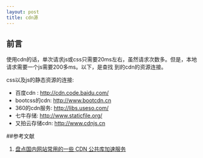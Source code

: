 ```yaml
---
layout: post
title: cdn源
---
```


## 前言

使用cdn的话，单次请求js或css只需要20ms左右，虽然请求次数多。但是，本地请求需要一个js需要200多ms。以下，是查找
到的cdn的资源连接。

css以及js的静态资源的连接: 

* 百度cdn : http://cdn.code.baidu.com/
* bootcss的cdn: http://www.bootcdn.cn
* 360的cdn服务: http://libs.useso.com/
* 七牛存储: http://www.staticfile.org/
* 又拍云存储cdn: http://www.cdnjs.cn

##参考文献

1. [盘点国内网站常用的一些 CDN 公共库加速服务](http://www.cnbeta.com/articles/304469.htm)
